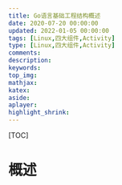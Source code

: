 ```yaml
---
title: Go语言基础工程结构概述
date: 2020-07-20 00:00:00
updated: 2022-01-05 00:00:00
tags: [Linux,四大组件,Activity]
type: [Linux,四大组件,Activity]
comments:  
description:  
keywords:  
top_img:
mathjax:
katex:
aside:
aplayer:
highlight_shrink:
---
```


[TOC]

# 概述

